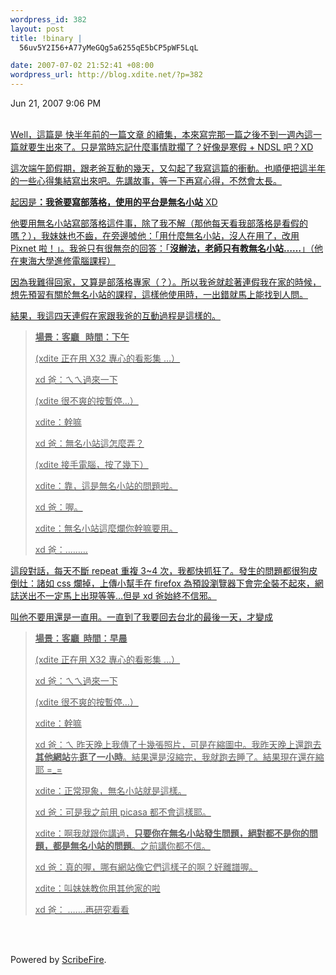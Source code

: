 ```yaml
--- 
wordpress_id: 382
layout: post
title: !binary |
  56uv5Y2I56+A77yMeGQg5a6255qE5bCP5pWF5LqL

date: 2007-07-02 21:52:41 +08:00
wordpress_url: http://blog.xdite.net/?p=382
---
```

Jun 21, 2007 9:06 PM<br /><br /><div class="entry-body"><div id=""><ins class="item-body"><div><p>Well，這篇是 <a target="_blank" href="http://blog.xdite.net/?p=268">快半年前的一篇文章</a> 的續集，本來寫完那一篇之後不到一週內這一篇就要生出來了。只是當時忘記什麼事情耽擱了？好像是寒假 + NDSL 吧？XD</p> <p>這次端午節假期，跟老爸互動的幾天，又勾起了我寫這篇的衝動。也順便把這半年的一些心得集結寫出來吧。先講故事，等一下再寫心得，不然會太長。</p> <p>起因是<b>：我爸要寫部落格，使用的平台是無名小站</b> XD</p> <p>他要用無名小站寫部落格這件事，除了我不解（那他每天看我部落格是看假的嗎？），我妹妹也不齒，在旁邊噓他：「用什麼無名小站，沒人在用了，改用 <a target="_blank" href="http://www.pixnet.net/">Pixnet</a> 啦！」。我爸只有很無奈的回答：「<b>沒辦法，老師只有教無名小站……</b>」（他在東海大學進修電腦課程）</p> <p>因為我難得回家，又算是部落格專家（？）。所以我爸就趁著連假我在家的時候，想先預習有關於無名小站的課程，這樣他使用時，一出錯就馬上能找到人問。</p> <p>結果，我這四天連假在家跟我爸的互動過程是這樣的。</p> <blockquote><p><b>場景：客廳&nbsp;&nbsp; 時間：下午</b></p> <p>(xdite 正在用 X32 專心的看影集 …）</p> <p>xd 爸：ㄟㄟ過來一下</p> <p>(xdite 很不爽的按暫停…）</p> <p>xdite：幹嘛</p> <p>xd 爸：無名小站這怎麼弄？</p> <p>(xdite 接手電腦，按了幾下）</p> <p>xdite：靠，這是無名小站的問題啦。</p> <p>xd 爸：喔。</p> <p>xdite：無名小站這麼爛你幹嘛要用。</p> <p>xd 爸：………</p></blockquote> <p>這段對話，每天不斷 repeat 重複 3~4 次，我都快抓狂了。發生的問題都很狗皮倒灶：諸如 css 爛掉，上傳小幫手在 firefox 為預設瀏覽器下會完全裝不起來，網誌送出不一定馬上出現等等…但是 xd 爸始終不信邪。</p> <p>叫他不要用還是一直用。一直到了我要回去台北的最後一天，才變成</p> <blockquote><p><b>場景：客廳&nbsp; 時間：早晨</b></p> <p>(xdite 正在用 X32 專心的看影集 …）</p> <p>xd 爸：ㄟㄟ過來一下</p> <p>(xdite 很不爽的按暫停…）</p> <p>xdite：幹嘛</p> <p>xd 爸：ㄟ 昨天晚上我傳了十幾張照片，可是在縮圖中。我昨天晚上還跑去<b>其他網站</b>先<b>逛了一小時</b>。結果還是沒縮完，我就跑去睡了。結果現在還在縮耶 =_=</p> <p>xdite：正常現象，無名小站就是這樣。</p> <p>xd 爸：可是我之前用 picasa 都不會這樣耶。</p> <p>xdite：啊我就跟你講過，<b>只要你在無名小站發生問題，絕對都不是你的問題，都是無名小站的問題</b>。之前講你都不信。</p> <p>xd 爸：真的喔，哪有網站像它們這樣子的啊？好離譜喔。</p> <p>xdite：叫妹妹教你用其他家的啦</p> <p>xd 爸： …….再研究看看</p></blockquote></div></ins></div></div><br /><br /><p class="poweredbyperformancing">Powered by <a href="http://scribefire.com/">ScribeFire</a>.</p>
